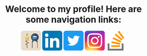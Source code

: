 <h1 align="center">Welcome to my profile! Here are some navigation links: </h1>
<p align="center">
<a href=https://github.com/Electronics-Calculator><img align="center" src="Icons/EC.png" alt="EC" height="64" width="64" target="_blank"/></a>
<a href=https://www.linkedin.com/in/mohamad-moheb-901501162/><img align="center" src="Icons/LinkedIn.png" alt="LinkedIn" height="64" width="64"/></a>
<a href=https://twitter.com/m0edah0e><img align="center" src="Icons/Twitter.png" alt="Twitter" height="64" width="64"/></a>
<a href=https://www.instagram.com/mohamadmohebx><img align="center" src="Icons/Instagram.png" alt="Instagram" height="64" width="64"/></a>
<a href=https://stackoverflow.com/users/12148762/mohamad><img align="center" src="Icons/Stack.png" alt="Stackoverflow" height="64" width="64"/></a>
